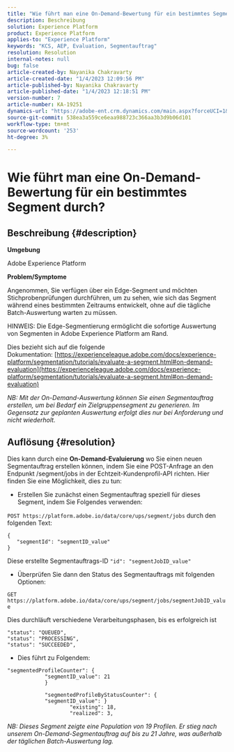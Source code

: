 ```yaml
---
title: "Wie führt man eine On-Demand-Bewertung für ein bestimmtes Segment durch?"
description: Beschreibung
solution: Experience Platform
product: Experience Platform
applies-to: "Experience Platform"
keywords: "KCS, AEP, Evaluation, Segmentauftrag"
resolution: Resolution
internal-notes: null
bug: false
article-created-by: Nayanika Chakravarty
article-created-date: "1/4/2023 12:09:56 PM"
article-published-by: Nayanika Chakravarty
article-published-date: "1/4/2023 12:18:51 PM"
version-number: 7
article-number: KA-19251
dynamics-url: "https://adobe-ent.crm.dynamics.com/main.aspx?forceUCI=1&pagetype=entityrecord&etn=knowledgearticle&id=a480ddad-288c-ed11-81ac-6045bd006a22"
source-git-commit: 538ea3a559ce6eaa988723c366aa3b3d9b06d101
workflow-type: tm+mt
source-wordcount: '253'
ht-degree: 3%

---
```


# Wie führt man eine On-Demand-Bewertung für ein bestimmtes Segment durch?

## Beschreibung {#description}


<b>Umgebung</b>

Adobe Experience Platform

<b>Problem/Symptome</b>

Angenommen, Sie verfügen über ein Edge-Segment und möchten Stichprobenprüfungen durchführen, um zu sehen, wie sich das Segment während eines bestimmten Zeitraums entwickelt, ohne auf die tägliche Batch-Auswertung warten zu müssen.

HINWEIS: Die Edge-Segmentierung ermöglicht die sofortige Auswertung von Segmenten in Adobe Experience Platform am Rand.

Dies bezieht sich auf die folgende Dokumentation: [https://experienceleague.adobe.com/docs/experience-platform/segmentation/tutorials/evaluate-a-segment.html#on-demand-evaluation](https://experienceleague.adobe.com/docs/experience-platform/segmentation/tutorials/evaluate-a-segment.html#on-demand-evaluation)

*NB: Mit der On-Demand-Auswertung können Sie einen Segmentauftrag erstellen, um bei Bedarf ein Zielgruppensegment zu generieren. Im Gegensatz zur geplanten Auswertung erfolgt dies nur bei Anforderung und nicht wiederholt.*


## Auflösung {#resolution}


Dies kann durch eine <b>On-Demand-Evaluierung</b> wo Sie einen neuen Segmentauftrag erstellen können, indem Sie eine POST-Anfrage an den Endpunkt /segment/jobs in der Echtzeit-Kundenprofil-API richten. Hier finden Sie eine Möglichkeit, dies zu tun:

- Erstellen Sie zunächst einen Segmentauftrag speziell für dieses Segment, indem Sie Folgendes verwenden:


`POST https://platform.adobe.io/data/core/ups/segment/jobs` durch den folgenden Text:


```
{
   "segmentId": "segmentID_value"
}
```


Diese erstellte Segmentauftrags-ID `"id": "segmentJobID_value"`

- Überprüfen Sie dann den Status des Segmentauftrags mit folgenden Optionen:


`GET https://platform.adobe.io/data/core/ups/segment/jobs/segmentJobID_value`

Dies durchläuft verschiedene Verarbeitungsphasen, bis es erfolgreich ist




```
"status": "QUEUED",
"status": "PROCESSING",
"status": "SUCCEEDED",
```




- Dies führt zu Folgendem:





```
"segmentedProfileCounter": {
            "segmentID_value": 21
            }

            "segmentedProfileByStatusCounter": {
            "segmentID_value": }
                    "existing": 18,
                    "realized": 3,
```




*NB: Dieses Segment zeigte eine Population von 19 Profilen. Er stieg nach unserem On-Demand-Segmentauftrag auf bis zu 21 Jahre, was außerhalb der täglichen Batch-Auswertung lag.*
